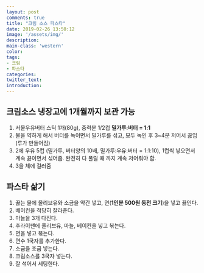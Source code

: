 ```yaml
---
layout: post
comments: true
title: "크림 소스 파스타"
date: 2019-02-26 13:50:12
image: '/assets/img/'
description:
main-class: 'western'
color:
tags:
- 크림
- 파스타
categories:
twitter_text:
introduction:
---
```


## 크림소스 **냉장고에 1개월까지 보관 가능**

1. 서울우유버터 스틱 1개(80g), 중력분 1/2컵 **밀가루:버터 = 1:1**
2. 불을 약하게 해서 버터를 녹이면서 밀가루를 섞고, 모두 녹인 후 3~4분 저어서 끓임 (루가 만들어짐)
3. 2에 우유 5컵 (밀가루, 버터양의 10배, 밀가루:우유:버터 = 1:1:10), 1컵씩 넣으면서 계속 끓이면서 섞어줌. 완전히 다 풀릴 때 까지 계속 저어줘야 함.
4. 3을 체에 걸러줌

## 파스타 삶기

1. 끓는 물에 올리브유와 소금을 약간 넣고, 면(**1인분 500원 동전 크기**)을 넣고 끓인다.
2. 베이컨을 적당히 잘라준다.
3. 마늘을 3개 다진다.
4. 후라이팬에 올리브유, 마늘, 베이컨을 넣고 볶는다.
5. 면을 넣고 볶는다.
6. 면수 1국자를 추가한다.
7. 소금을 조금 넣는다.
8. 크림소스를 3국자 넣는다.
9. 잘 섞어서 세팅한다.

